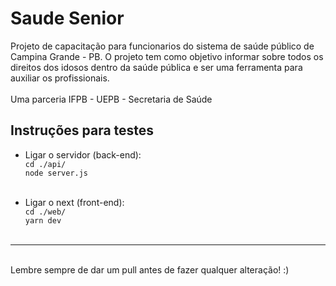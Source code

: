 # Saude Senior
Projeto de capacitação para funcionarios do sistema de saúde público de Campina Grande - PB.
O projeto tem como objetivo informar sobre todos os direitos dos idosos dentro da saúde pública e ser uma ferramenta para auxiliar os profissionais.
<br/><br/>
Uma parceria IFPB - UEPB - Secretaria de Saúde
<br/>
## Instruções para testes
- Ligar o servidor (back-end):
    <br/>
    ``` cd ./api/ ```
    <br/>
    ``` node server.js ```
<br/><br/>

- Ligar o next (front-end):
    <br/>
    ``` cd ./web/ ```
    <br/>
    ``` yarn dev ```
<br/><br/>
---
<br/>
Lembre sempre de dar um pull antes de fazer qualquer alteração! :)
